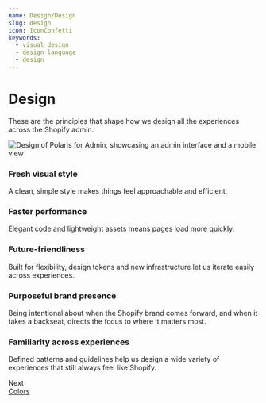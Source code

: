 ```yaml
---
name: Design/Design
slug: design
icon: IconConfetti
keywords:
  - visual design
  - design language
  - design
---
```


# Design

<!-- keywords: design, new design, new polaris, changes, changing, update, design language -->

These are the principles that shape how we design all the experiences across the Shopify admin.

<!-- showcasecontent -->

![Design of Polaris for Admin, showcasing an admin interface and a mobile view](/public_images/design/design-intro@2x.png)

### Fresh visual style

A clean, simple style makes things feel approachable and&nbsp;efficient.

### Faster performance

Elegant code and lightweight assets means pages load&nbsp;more&nbsp;quickly.

### Future-friendliness

Built for flexibility, design tokens and new infrastructure let us iterate easily across&nbsp;experiences.

### Purposeful brand presence

Being intentional about when the Shopify brand comes forward, and when it takes a backseat, directs the focus to where it&nbsp;matters&nbsp;most.

### Familiarity across experiences

Defined patterns and guidelines help us design a wide variety of experiences that still always feel&nbsp;like&nbsp;Shopify.

<!-- end -->

<div class="NextPage">
Next<br/>
<a href="/design/colors#navigation">Colors</a>
</div>
